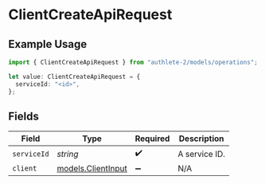 # ClientCreateApiRequest

## Example Usage

```typescript
import { ClientCreateApiRequest } from "authlete-2/models/operations";

let value: ClientCreateApiRequest = {
  serviceId: "<id>",
};
```

## Fields

| Field                                             | Type                                              | Required                                          | Description                                       |
| ------------------------------------------------- | ------------------------------------------------- | ------------------------------------------------- | ------------------------------------------------- |
| `serviceId`                                       | *string*                                          | :heavy_check_mark:                                | A service ID.                                     |
| `client`                                          | [models.ClientInput](../../models/clientinput.md) | :heavy_minus_sign:                                | N/A                                               |